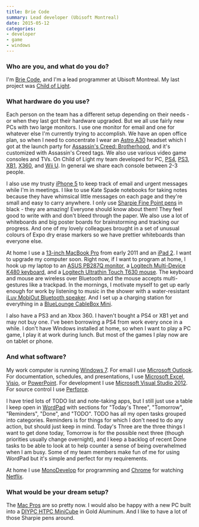 ```yaml
---
title: Brie Code
summary: Lead developer (Ubisoft Montreal)
date: 2015-05-12
categories:
- developer
- game
- windows
---
```


### Who are you, and what do you do?

I'm [Brie Code](https://twitter.com/briecode "Brie's Twitter account."), and I'm a lead programmer at Ubisoft Montreal. My last project was [Child of Light][child-of-light].

### What hardware do you use?

Each person on the team has a different setup depending on their needs - or when they last got their hardware upgraded. But we all use fairly new PCs with two large monitors. I use one monitor for email and one for whatever else I'm currently trying to accomplish. We have an open office plan, so when I need to concentrate I wear an [Astro A30][a30] headset which I got at the launch party for [Assassin's Creed: Brotherhood][assassins-creed-brotherhood], and it's customized with Assassin's Creed tags. We also use various video game consoles and TVs. On Child of Light my team developed for PC, [PS4][], [PS3][], [XB1][xbox-one], [X360][xbox-360], and [Wii U][wii-u]. In general we share each console between 2-3 people.

I also use my trusty [iPhone 5][iphone-5] to keep track of email and urgent messages while I'm in meetings. I like to use Kate Spade notebooks for taking notes because they have whimsical little messages on each page and they're small and easy to carry anywhere. I only use [Sharpie Fine Point pens][fine-point] in black - they are amazing! Everyone should know about them! They feel good to write with and don't bleed through the paper. We also use a lot of whiteboards and big poster boards for brainstorming and tracking our progress. And one of my lovely colleagues brought in a set of unusual colours of Expo dry erase markers so we have prettier whiteboards than everyone else.

At home I use a [13-inch MacBook Pro][macbook-pro] from early 2011 and an [iPad 2][ipad-2]. I want to upgrade my computer soon. Right now, if I want to program at home, I hook up my laptop to an [ASUS PB287Q monitor][pb287q], a [Logitech Multi-Device K480 keyboard][k480], and a [Logitech Ultrathin Touch T630 mouse][ultrathin-touch-mouse-t630]. The keyboard and mouse are wireless over Bluetooth and the mouse accepts multi-gestures like a trackpad. In the mornings, I motivate myself to get up early enough for work by listening to music in the shower with a water-resistant [iLuv MobiOut Bluetooth speaker][mobiout]. And I set up a charging station for everything in a [BlueLounge CableBox Mini][cablebox-mini].

I also have a PS3 and an Xbox 360. I haven't bought a PS4 or XB1 yet and may not buy one. I've been borrowing a PS4 from work every once in a while. I don't have Windows installed at home, so when I want to play a PC game, I play it at work during lunch. But most of the games I play now are on tablet or phone.

### And what software?

My work computer is running [Windows 7][windows-7]. For email I use [Microsoft Outlook][outlook]. For documentation, schedules, and presentations, I use [Microsoft Excel][excel], [Visio][], or [PowerPoint][]. For development I use [Microsoft Visual Studio 2012][visual-studio]. For source control I use [Perforce][].

I have tried lots of TODO list and note-taking apps, but I still just use a table I keep open in [WordPad][] with sections for "Today's Three", "Tomorrow", "Reminders", "Done", and "TODO". TODO has all my open tasks grouped into categories. Reminders is for things for which I don't need to do any action, but should just keep in mind. Today's Three are the three things I want to get done today, Tomorrow is for the possible next three (though priorities usually change overnight), and I keep a backlog of recent Done tasks to be able to look at to help counter a sense of being overwhelmed when I am busy. Some of my team members make fun of me for using WordPad but it's simple and perfect for my requirements.

At home I use [MonoDevelop][] for programming and [Chrome][] for watching [Netflix][].

### What would be your dream setup?

The [Mac Pros][mac-pro] are so pretty now. I would also be happy with a new PC built into a [DIYPC HTPC MiniCube][htpc-minicube] in Gold Aluminum. And I like to have a lot of those Sharpie pens around.

[a30]: https://www.astrogaming.com/headsets/pc/A30.html "Street/gaming headphones."
[assassins-creed-brotherhood]: https://en.wikipedia.org/wiki/Assassin%27s_Creed:_Brotherhood "An open-world historical stealth video game."
[cablebox-mini]: http://www.bluelounge.com/us/cablebox-mini/ "A small box for hiding cables."
[child-of-light]: http://web.archive.org/web/20161211035129/http://childoflight.ubi.com:80/col/en-US/home/index.aspx "A platforming RPG."
[chrome]: https://www.google.com/intl/en/chrome/browser/ "A WebKit-based browser, where each tab runs in its own thread."
[excel]: https://products.office.com/en-us/excel "A spreadsheet application."
[fine-point]: http://web.archive.org/web/20150512023201/http://www.sharpie.com:80/enus/pages/fine-point-pen.aspx "A pen."
[htpc-minicube]: https://www.newegg.com/Product/Product.aspx?Item=N82E16811353030 "An aluminium PC case."
[ipad-2]: https://www.apple.com/ipad/ "A tablet device."
[iphone-5]: https://en.wikipedia.org/wiki/IPhone_5 "A smartphone."
[k480]: https://www.logitech.com/en-us/product/multi-device-keyboard-k480 "A multi-device Bluetooth keyboard."
[mac-pro]: https://www.apple.com/mac-pro/ "The Intel-based Mac tower computer."
[macbook-pro]: https://www.apple.com/macbook-pro/ "A laptop."
[mobiout]: http://www.iluv.com/product_list.asp?page=2&icd=iSP233&pcd=I2257&code2=C020203 "A splash-resistant Bluetooth speaker."
[monodevelop]: https://www.monodevelop.com/ "A cross-platform IDE."
[netflix]: http://web.archive.org/web/20221226033709/https://www.netflix.com/ "A movie rental and streaming service."
[outlook]: https://products.office.com/en-us/outlook/email-and-calendar-software-microsoft-outlook "An email, calendar and contact software suite."
[pb287q]: https://www.amazon.com/PB287Q-28-Inch-Screen-LED-Lit-Monitor/dp/B00KJGY3TO "A 28-inch 4K monitor."
[perforce]: https://www.perforce.com/ "A software configuration and deploy suite."
[powerpoint]: https://products.office.com/en-us/powerpoint "Presentation software."
[ps3]: http://us.playstation.com/PS3/ "A shiny gaming console from Sony."
[ps4]: http://us.playstation.com/ps4/index.htm "A shiny gaming console from Sony."
[ultrathin-touch-mouse-t630]: https://www.logitech.com/en-us/product/ultrathin-touch-mouse-t630 "A Bluetooth mouse with touch support."
[visio]: https://products.office.com/en-us/visio/flowchart-software "Visualising/diagraming software."
[visual-studio]: http://www.visualstudio.com "A Windows development environment."
[wii-u]: https://www.nintendo.com/wiiu "A unique gaming console."
[windows-7]: https://en.wikipedia.org/wiki/Windows_7 "An operating system."
[wordpad]: https://en.wikipedia.org/wiki/WordPad "A basic word processor included with Windows."
[xbox-360]: http://www.xbox.com:80/en-US/Xbox360 "A gaming console."
[xbox-one]: http://web.archive.org/web/20141104130659/http://www.xbox.com:80/en-US/xbox-one/meet-xbox-one "A video game console."
